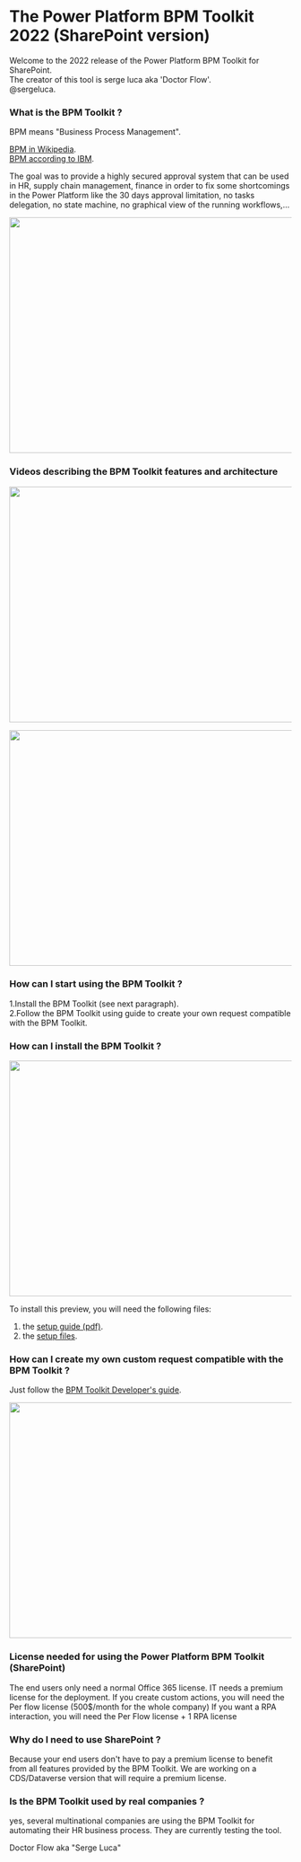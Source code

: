 # The Power Platform BPM Toolkit 2022 (SharePoint version)

Welcome to the 2022 release of the Power Platform BPM Toolkit for SharePoint.  
The creator of this tool is serge luca aka 'Doctor Flow'.  
@sergeluca. 


### What is the BPM Toolkit ?  

BPM means "Business Process Management".


[BPM in Wikipedia](https://en.wikipedia.org/wiki/Business_process_management).   
[BPM according to IBM](https://www.ibm.com/cloud/automation-software/business-process-management). 

The goal was to provide a highly secured approval system that can be used in HR, supply chain management, finance in order to fix some shortcomings in the Power Platform like the 30 days approval limitation, no tasks delegation, no state machine, no graphical view of the running workflows,...  


<img src="https://github.com/sergeluca/Power-Platform-BPM-Toolkit/blob/main/BPM%20Toolkit%20facts.jpg" width="760" height="420">


### Videos describing the BPM Toolkit features and architecture


<a href="https://www.youtube.com/watch?v=QJS_6Ds1owo&t=2197s"> <img src=https://github.com/sergeluca/Power-Platform-BPM-Toolkit/blob/main/bpmtoolkitvideofeature.png width="760" height="420"> </a>


<a href="https://www.youtube.com/watch?v=8_uj-mNA4XE&t=196s"><img src=https://github.com/sergeluca/Power-Platform-BPM-Toolkit/blob/main/bpmtoolkitvideoarchitecture.png width="760" height="420">
</a>


### How can I start using the BPM Toolkit ?

1.Install the BPM Toolkit (see next paragraph).  
2.Follow the BPM Toolkit using guide to create your own request compatible with the BPM Toolkit. 

### How can I install the BPM Toolkit ?

<img src="https://github.com/sergeluca/Power-Platform-BPM-Toolkit/blob/main/" width="760" height="420">
  
To install this preview, you will need the following files:  


1. the [setup guide (pdf)](https://github.com/sergeluca/Power-Platform-BPM-Toolkit/edit/main/README.md).
2. the [setup files](https://github.com/sergeluca/Power-Platform-BPM-Toolkit/blob/main/BPM%20Toolkit%20Setup_02_07_2021_v2.zip). 

### How can I create my own custom request compatible with the BPM Toolkit ? 

Just follow the [BPM Toolkit Developer's guide](https://github.com/sergeluca/Power-Platform-BPM-Toolkit/blob/main/BPM%20Toolkit%20Developer%20Guide.pdf).

<img src="https://github.com/sergeluca/Power-Platform-BPM-Toolkit/blob/main/BPM%20Toolkit%20Dev%20Guide.jpg" width="760" height="420">






### License needed for using the Power Platform BPM Toolkit (SharePoint)

The end users only need a normal Office 365 license. 
IT needs a premium license for the deployment. 
If you create custom actions, you will need the Per flow license (500$/month for the whole company)
If you want a RPA interaction, you will need the Per Flow license + 1 RPA license

### Why do I need to use SharePoint ?

Because your end users don't have to pay a premium license to benefit from all features provided by the BPM Toolkit. 
We are working on a CDS/Dataverse version that will require a premium license. 

### Is the BPM Toolkit used by real companies ?

yes, several multinational companies are using the BPM Toolkit for automating their HR business process. They are currently testing the tool.

Doctor Flow aka "Serge Luca"
